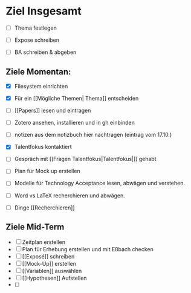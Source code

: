 # Ziel Insgesamt

- [ ] Thema festlegen

- [ ] Expose schreiben

- [ ] BA schreiben & abgeben

## Ziele Momentan: 

- [x] Filesystem einrichten
- [x] Für ein [[Mögliche Themen| Thema]] entscheiden
- [ ] [[Papers]] lesen und eintragen
- [ ] Zotero ansehen, installieren und in gh einbinden
- [ ] notizen aus dem notizbuch hier nachtragen (eintrag vom 17.10.)
- [x] Talentfokus kontaktiert
- [ ] Gespräch mit [[Fragen Talentfokus|Talentfokus|]] gehabt
- [ ] Plan für Mock up erstellen
- [ ] Modelle für Technology Acceptance lesen, abwägen und verstehen. 
- [ ] Word vs LaTeX recherchieren und abwägen.
- [ ] Dinge [[Recherchieren]]


## Ziele Mid-Term

- [ ] Zeitplan erstellen
- [ ] Plan für Erhebung erstellen und mit Eßbach checken
- [ ] [[Exposé]] schreiben
- [ ] [[Mock-Up]] erstellen
- [ ] [[Variablen]] auswählen
- [ ] [[Hypothesen]] Aufstellen
- [ ] 